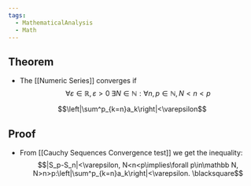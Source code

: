 ```yaml
---
tags:
  - MathematicalAnalysis
  - Math
---
```

## Theorem
- The [[Numeric Series]] converges if
$$\forall\varepsilon\in\mathbb R,\varepsilon>0\;\exists N\in\mathbb N: \forall n, p\in\mathbb N, N<n<p$$

$$\left|\sum^p_{k=n}a_k\right|<\varepsilon$$
## Proof 
- From [[Cauchy Sequences Convergence test]] we get the inequality:
$$|S_p-S_n|<\varepsilon, N<n<p\implies\forall p\in\mathbb N, N>n>p:\left|\sum^p_{k=n}a_k\right|<\varepsilon. \blacksquare$$